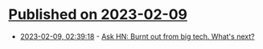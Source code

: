# [Published on 2023-02-09](index.md)

* [2023-02-09, 02:39:18](https://news.ycombinator.com/item?id=34719088) - [Ask HN: Burnt out from big tech. What's next?](https://news.ycombinator.com/item?id=34719088)
